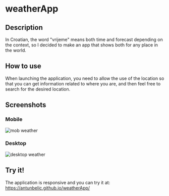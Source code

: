 # weatherApp

## Description

In Croatian, the word "vrijeme" means both time and forecast depending on the context,
so I decided to make an app that shows both for any place in the world.

## How to use

When launching the application, you need to allow the use of the location
so that you can get information related to where you are,
and then feel free to search for the desired location.

## Screenshots

### Mobile
![mob weather](https://user-images.githubusercontent.com/77720673/152702465-f5755e83-705c-4fd7-a407-2f4af7121d1d.png)

### Desktop
![desktop weather](https://user-images.githubusercontent.com/77720673/152702450-b1ad62f5-3319-4a3c-a7ff-621ac5d24b4e.png)

## Try it!
The application is responsive and you can try it at:
https://antunbelic.github.io/weatherApp/
